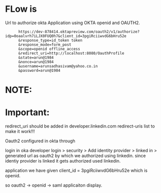
FLow is
=======

Url to authorize okta Application using OKTA openid and OAUTH2.

          https://dev-878414.oktapreview.com/oauth2/v1/authorize?idp=0oaalvrh7iLJX0FUQ0h7&client_id=3pgiRciiwvdG6bHru52e
          &response_type=id_token token
          &response_mode=form_post
          &scope=openid offline_access
          &redirect_uri=http://localhost:8080/OauthProfile
          &state=arun@1984 
          &nonce=arun@1984
          &username=arunsadhasivam@yahoo.co.in
          &password=arun@1984

NOTE:
=====

Important:
===========
redirect_uri should be added in developer.linkedin.com redirect-uris list to make it work!!!


Oauth2 configured in okta through 

login in oka developer login > security > Add identity provider > linked in > generated url as oauth2 by which we authorized using linkedin.
since identiy provider is linked it gets authorized used linkedin.

application we have given client_id = 3pgiRciiwvdG6bHru52e which is openid.

so oauth2 -> openid -> saml applicaiton display.
